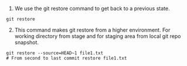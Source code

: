 1. We use the git restore command to get back to a previous state.
``` shell
git restore
```
2. This command makes git restore from a higher environment. For working directory from stage and for staging area from local git repo snapshot.
``` shell
git restore --source=HEAD~1 file1.txt
# From second to last commit restore file1.txt
```